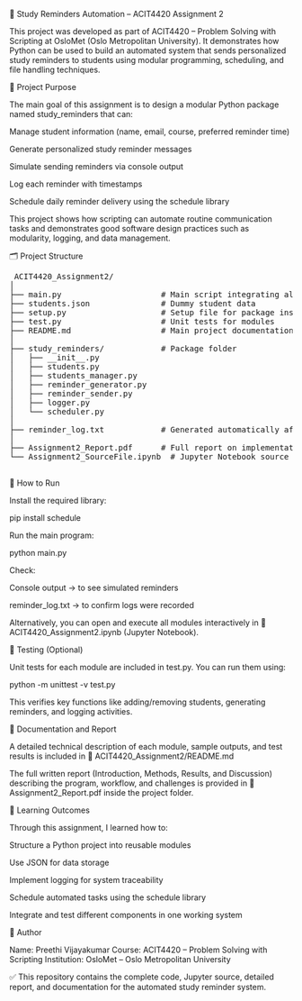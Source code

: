 📘 Study Reminders Automation – ACIT4420 Assignment 2

This project was developed as part of ACIT4420 – Problem Solving with Scripting at OsloMet (Oslo Metropolitan University).
It demonstrates how Python can be used to build an automated system that sends personalized study reminders to students using modular programming, scheduling, and file handling techniques.

🎯 Project Purpose

The main goal of this assignment is to design a modular Python package named study_reminders that can:

Manage student information (name, email, course, preferred reminder time)

Generate personalized study reminder messages

Simulate sending reminders via console output

Log each reminder with timestamps

Schedule daily reminder delivery using the schedule library

This project shows how scripting can automate routine communication tasks and demonstrates good software design practices such as modularity, logging, and data management.

🗂 Project Structure

<pre> ACIT4420_Assignment2/
│
├── main.py                     # Main script integrating all modules
├── students.json               # Dummy student data
├── setup.py                    # Setup file for package installation
├── test.py                     # Unit tests for modules
├── README.md                   # Main project documentation
│
├── study_reminders/            # Package folder
│   ├── __init__.py
│   ├── students.py
│   ├── students_manager.py
│   ├── reminder_generator.py
│   ├── reminder_sender.py
│   ├── logger.py
│   └── scheduler.py
│
├── reminder_log.txt            # Generated automatically after first run
│
├── Assignment2_Report.pdf      # Full report on implementation and reflection
└── Assignment2_SourceFile.ipynb  # Jupyter Notebook source for module execution
 </pre>



🚀 How to Run

Install the required library:

pip install schedule


Run the main program:

python main.py


Check:

Console output → to see simulated reminders

reminder_log.txt → to confirm logs were recorded

Alternatively, you can open and execute all modules interactively in
📓 ACIT4420_Assignment2.ipynb (Jupyter Notebook).

🧪 Testing (Optional)

Unit tests for each module are included in test.py.
You can run them using:

python -m unittest -v test.py


This verifies key functions like adding/removing students, generating reminders, and logging activities.

📄 Documentation and Report

A detailed technical description of each module, sample outputs, and test results is included in
📁 ACIT4420_Assignment2/README.md

The full written report (Introduction, Methods, Results, and Discussion) describing the program, workflow, and challenges is provided in
📄 Assignment2_Report.pdf inside the project folder.

🧩 Learning Outcomes

Through this assignment, I learned how to:

Structure a Python project into reusable modules

Use JSON for data storage

Implement logging for system traceability

Schedule automated tasks using the schedule library

Integrate and test different components in one working system

👤 Author

Name: Preethi Vijayakumar
Course: ACIT4420 – Problem Solving with Scripting
Institution: OsloMet – Oslo Metropolitan University

✅ This repository contains the complete code, Jupyter source, detailed report, and documentation for the automated study reminder system.
